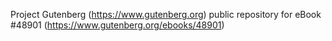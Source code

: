 Project Gutenberg (https://www.gutenberg.org) public repository for eBook #48901 (https://www.gutenberg.org/ebooks/48901)
